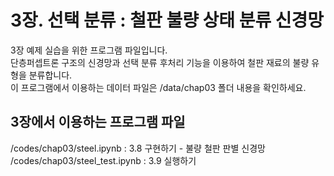 # 3장. 선택 분류 : 철판 불량 상태 분류 신경망
3장 예제 실습을 위한 프로그램 파일입니다.<br/>
단층퍼셉트론 구조의 신경망과 선택 분류 후처리 기능을 이용하여 철판 재료의 불량 유형을 분류합니다.<br/>
이 프로그램에서 이용하는 데이터 파일은 /data/chap03 폴더 내용을 확인하세요.

## 3장에서 이용하는 프로그램 파일
/codes/chap03/steel.ipynb : 3.8 구현하기 - 불량 철판 판별 신경망<br/>
/codes/chap03/steel_test.ipynb : 3.9 실행하기
